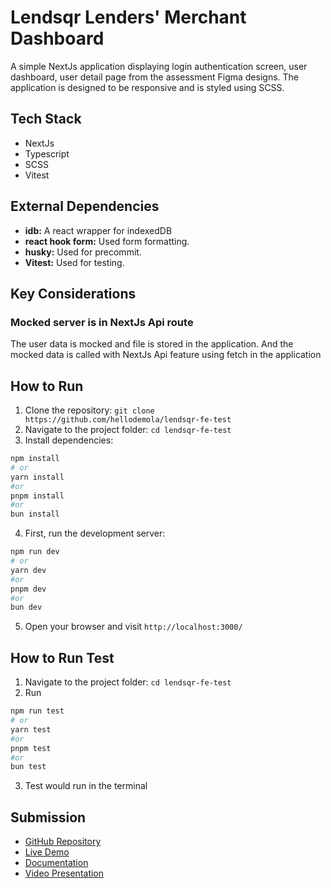 # Lendsqr Lenders' Merchant Dashboard

A simple NextJs application displaying login authentication screen, user dashboard, user detail page from the assessment Figma designs. The application is designed to be responsive and is styled using SCSS.

## Tech Stack

- NextJs
- Typescript
- SCSS
- Vitest

## External Dependencies

- **idb:** A react wrapper for indexedDB 
- **react hook form:** Used form formatting.
- **husky:** Used for precommit.
- **Vitest:** Used for testing.

## Key Considerations

### Mocked server is in NextJs Api route
The user data is mocked and file is stored in the application. And the mocked data is called with NextJs Api feature using fetch in the application


## How to Run

1. Clone the repository: `git clone https://github.com/hellodemola/lendsqr-fe-test`
2. Navigate to the project folder: `cd lendsqr-fe-test`
3. Install dependencies: 

```bash 
npm install
# or
yarn install
#or
pnpm install
#or
bun install
```
4. First, run the development server:

```bash 
npm run dev
# or
yarn dev
#or
pnpm dev
#or
bun dev
```
5. Open your browser and visit `http://localhost:3000/`

## How to Run Test
1. Navigate to the project folder: `cd lendsqr-fe-test` 
2. Run 

```bash 
npm run test
# or
yarn test
#or
pnpm test
#or
bun test
```

3. Test would run in the terminal

## Submission

- [GitHub Repository](https://github.com/hellodemola/lendsqr-fe-test)
- [Live Demo](https://ademola-onasoga-lendsqr-fe-test.vercel.app/)
- [Documentation]('/')
- [Video Presentation]('/')